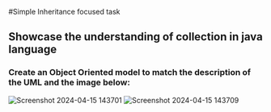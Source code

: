 ﻿#Simple Inheritance focused task
## Showcase the understanding of collection in java language
### Create an Object Oriented model to match the description of the UML and the image below:
![Screenshot 2024-04-15 143701](https://github.com/PeterdhNgo/Collection-task-1/assets/148759172/b086296a-d76c-4841-98b3-2cfc1b421eb0)
![Screenshot 2024-04-15 143709](https://github.com/PeterdhNgo/Collection-task-1/assets/148759172/c13945f8-6eaf-4546-94cf-66f9402d81db)
